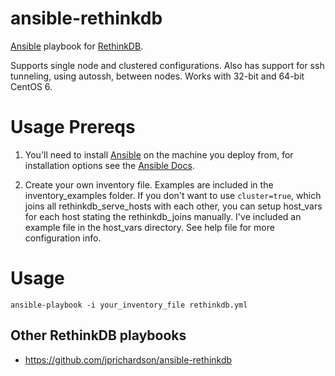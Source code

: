 ansible-rethinkdb
=================

[Ansible](http://www.ansibleworks.com/) playbook for [RethinkDB](http://rethinkdb.com/). 

Supports single node and clustered configurations. Also has support for ssh tunneling, using autossh, between nodes. Works with 32-bit and 64-bit CentOS 6.

Usage Prereqs
================
1. You'll need to install [Ansible](http://www.ansibleworks.com/) on the machine you deploy from, for installation options see the [Ansible Docs](http://www.ansibleworks.com/docs/gettingstarted.html).

2. Create your own inventory file. Examples are included in the inventory_examples folder. If you don't want to use ```cluster=true```, which joins all rethinkdb_serve_hosts with each other, you can setup host_vars for each host stating the rethinkdb_joins manually. I've included an example file in the host_vars directory. See help file for more configuration info.

Usage
================

```ansible-playbook -i your_inventory_file rethinkdb.yml```

Other RethinkDB playbooks
-------------------------

- https://github.com/jprichardson/ansible-rethinkdb
